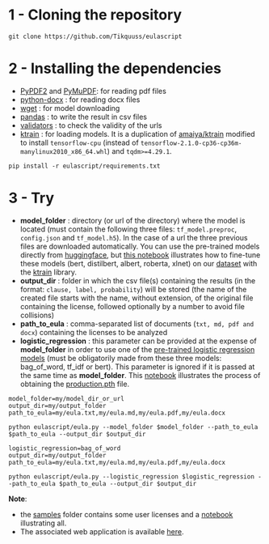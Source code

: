 # 1 - Cloning the repository
```
git clone https://github.com/Tikquuss/eulascript
```

# 2 - Installing the dependencies

* [PyPDF2](https://pypi.org/project/PyPDF2/) and [PyMuPDF](https://pypi.org/project/PyMuPDF/): for reading pdf files
* [python-docx](https://pypi.org/project/python-docx/) : for reading docx files 
* [wget](https://pypi.org/project/wget/) : for model downloading 
* [pandas](https://pandas.pydata.org/) : to write the result in csv files
* [validators](https://pypi.org/project/validators/) : to check the validity of the urls
* [ktrain](https://github.com/Tikquuss/ktrain) : for loading models. It is a duplication of [amaiya/ktrain](https://github.com/amaiya/ktrain) modified to install `tensorflow-cpu` (instead of `tensorflow-2.1.0-cp36-cp36m-manylinux2010_x86_64.whl`) and `tqdm>=4.29.1`.
```
pip install -r eulascript/requirements.txt
```

# 3 - Try

* **model_folder** : directory (or url of the directory) where the model is located (must contain the following three files: `tf_model.preproc`, `config.json` and `tf_model.h5`). In the case of a url the three previous files are downloaded automatically. You can use the pre-trained models directly from [huggingface](https://huggingface.co/transformers/), but [this notebook](samples/public_transformers_in_ktrain.ipynb) illustrates how to fine-tune these models (bert, distilbert, albert, roberta, xlnet) on our [dataset](https://drive.google.com/file/d/1eyGBYLpOPsvif0iomTBxjHtXoiY8gnLE/view?usp=sharing) with the [ktrain](https://pypi.org/project/ktrain/) library.
* **output_dir** : folder in which the csv file(s) containing the results (in the format: `clause, label, probability`) will be stored (the name of the created file starts with the name, without extension, of the original file containing the license, followed optionally by a number to avoid file collisions)
* **path_to_eula** : comma-separated list of documents (`txt, md, pdf and docx`) containing the licenses to be analyzed
* **logistic_regression** :  this parameter can be provided at the expense of **model_folder** in order to use one of the [pre-trained logistic regression models](production.pth) (must be obligatorily made from these three models: bag_of_word, tf_idf or bert). This parameter is ignored if it is passed at the same time as **model_folder**. This [notebook](samples/logistic_regression.ipynb) illustrates the process of obtaining the [production.pth](production.pth) file.

```
model_folder=my/model_dir_or_url
output_dir=my/output_folder
path_to_eula=my/eula.txt,my/eula.md,my/eula.pdf,my/eula.docx

python eulascript/eula.py --model_folder $model_folder --path_to_eula $path_to_eula --output_dir $output_dir
```

```
logistic_regression=bag_of_word
output_dir=my/output_folder
path_to_eula=my/eula.txt,my/eula.md,my/eula.pdf,my/eula.docx

python eulascript/eula.py --logistic_regression $logistic_regression --path_to_eula $path_to_eula --output_dir $output_dir
```


**Note**: 
* the [samples](samples) folder contains some user licenses and a [notebook](samples/notebook.ipynb) illustrating all. 
* The associated web application is available [here](https://eulapp.herokuapp.com/). 

